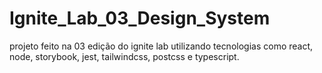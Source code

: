 # Ignite_Lab_03_Design_System
projeto feito na 03 edição do ignite lab utilizando tecnologias como react, node, storybook, jest, tailwindcss, postcss e typescript.
